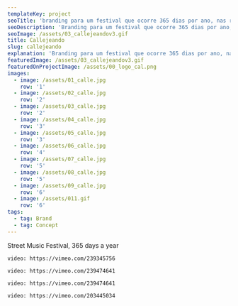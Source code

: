 ```yaml
---
templateKey: project
seoTitle: 'branding para um festival que ocorre 365 dias por ano, nas ruas de Barcelona.'
seoDescription: 'Branding para um festival que ocorre 365 dias por ano, nas ruas de Barcelona.'
seoImage: /assets/03_callejeandov3.gif
title: Callejeando
slug: callejeando
explanation: 'Branding para um festival que ocorre 365 dias por ano, nas ruas de Barcelona.'
featuredImage: /assets/03_callejeandov3.gif
featuredOnProjectImage: /assets/00_logo_cal.png
images:
  - image: /assets/01_calle.jpg
    row: '1'
  - image: /assets/02_calle.jpg
    row: '2'
  - image: /assets/03_calle.jpg
    row: '2'
  - image: /assets/04_calle.jpg
    row: '3'
  - image: /assets/05_calle.jpg
    row: '3'
  - image: /assets/06_calle.jpg
    row: '4'
  - image: /assets/07_calle.jpg
    row: '5'
  - image: /assets/08_calle.jpg
    row: '5'
  - image: /assets/09_calle.jpg
    row: '6'
  - image: /assets/011.gif
    row: '6'
tags:
  - tag: Brand
  - tag: Concept
---
```

Street Music Festival, 365 days a year

`video: https://vimeo.com/239345756`

`video: https://vimeo.com/239474641`

`video: https://vimeo.com/239474641`

`video: https://vimeo.com/203445034`

